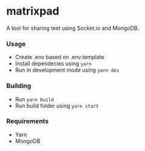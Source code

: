 # matrixpad

A tool for sharing text using Socket.io and MongoDB.

### Usage
- Create .env based on .env.template
- Install dependecies using ```yarn```
- Run in development mode using ```yarn dev```

### Building
- Run ```yarn build```
- Run build folder using ```yarn start```

### Requirements
- Yarn
- MongoDB
